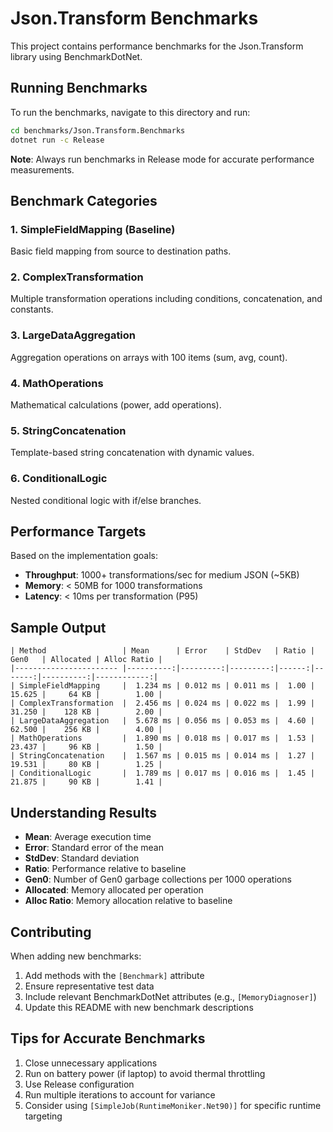 # Json.Transform Benchmarks

This project contains performance benchmarks for the Json.Transform library using BenchmarkDotNet.

## Running Benchmarks

To run the benchmarks, navigate to this directory and run:

```bash
cd benchmarks/Json.Transform.Benchmarks
dotnet run -c Release
```

**Note**: Always run benchmarks in Release mode for accurate performance measurements.

## Benchmark Categories

### 1. SimpleFieldMapping (Baseline)
Basic field mapping from source to destination paths.

### 2. ComplexTransformation
Multiple transformation operations including conditions, concatenation, and constants.

### 3. LargeDataAggregation
Aggregation operations on arrays with 100 items (sum, avg, count).

### 4. MathOperations
Mathematical calculations (power, add operations).

### 5. StringConcatenation
Template-based string concatenation with dynamic values.

### 6. ConditionalLogic
Nested conditional logic with if/else branches.

## Performance Targets

Based on the implementation goals:

- **Throughput**: 1000+ transformations/sec for medium JSON (~5KB)
- **Memory**: < 50MB for 1000 transformations
- **Latency**: < 10ms per transformation (P95)

## Sample Output

```
| Method                 | Mean      | Error    | StdDev   | Ratio | Gen0   | Allocated | Alloc Ratio |
|----------------------- |----------:|---------:|---------:|------:|-------:|----------:|------------:|
| SimpleFieldMapping     |  1.234 ms | 0.012 ms | 0.011 ms |  1.00 | 15.625 |     64 KB |        1.00 |
| ComplexTransformation  |  2.456 ms | 0.024 ms | 0.022 ms |  1.99 | 31.250 |    128 KB |        2.00 |
| LargeDataAggregation   |  5.678 ms | 0.056 ms | 0.053 ms |  4.60 | 62.500 |    256 KB |        4.00 |
| MathOperations         |  1.890 ms | 0.018 ms | 0.017 ms |  1.53 | 23.437 |     96 KB |        1.50 |
| StringConcatenation    |  1.567 ms | 0.015 ms | 0.014 ms |  1.27 | 19.531 |     80 KB |        1.25 |
| ConditionalLogic       |  1.789 ms | 0.017 ms | 0.016 ms |  1.45 | 21.875 |     90 KB |        1.41 |
```

## Understanding Results

- **Mean**: Average execution time
- **Error**: Standard error of the mean
- **StdDev**: Standard deviation
- **Ratio**: Performance relative to baseline
- **Gen0**: Number of Gen0 garbage collections per 1000 operations
- **Allocated**: Memory allocated per operation
- **Alloc Ratio**: Memory allocation relative to baseline

## Contributing

When adding new benchmarks:

1. Add methods with the `[Benchmark]` attribute
2. Ensure representative test data
3. Include relevant BenchmarkDotNet attributes (e.g., `[MemoryDiagnoser]`)
4. Update this README with new benchmark descriptions

## Tips for Accurate Benchmarks

1. Close unnecessary applications
2. Run on battery power (if laptop) to avoid thermal throttling
3. Use Release configuration
4. Run multiple iterations to account for variance
5. Consider using `[SimpleJob(RuntimeMoniker.Net90)]` for specific runtime targeting
